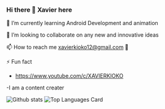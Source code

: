 ### Hi there 👋 Xavier here
 

 🌱 I’m currently learning Android Development and animation
 
 
 👯 I’m looking to collaborate on any new and innovative ideas
 
 
📫 How to reach me xavierkioko12@gmail.com 💬

  ⚡ Fun fact 
 
  - https://www.youtube.com/c/XAVIERKIOKO
   
   -I am a content creater
   
  ![Github stats](https://github-readme-stats.vercel.app/api?username=XavierKioko&theme=highcontrast&show_icons=true&count_private=true)
  ![Top Languages Card](https://github-readme-stats.vercel.app/api/top-langs/?username=XavierKioko)



